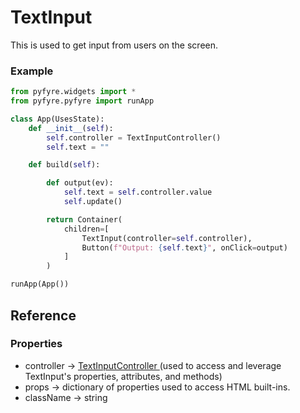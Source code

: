 # TextInput

This is used to get input from users on the screen.

### Example

```python
from pyfyre.widgets import *
from pyfyre.pyfyre import runApp

class App(UsesState):
    def __init__(self):
        self.controller = TextInputController()
        self.text = ""

    def build(self):

        def output(ev):
            self.text = self.controller.value
            self.update()

        return Container(
            children=[
                TextInput(controller=self.controller),
                Button(f"Output: {self.text}", onClick=output)
            ]
        )

runApp(App())
```

## Reference

### Properties

* controller -> [TextInputController ](textinputcontroller.md)(used to access and leverage TextInput's properties, attributes, and methods)
* props -> dictionary of properties used to access HTML built-ins.
* className -> string
